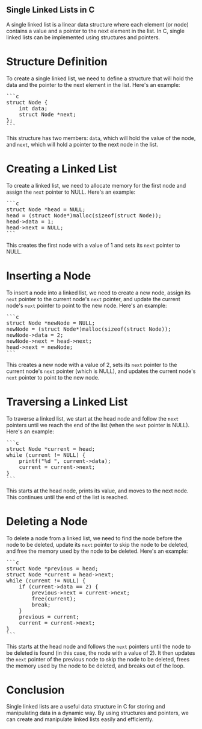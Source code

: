 ## Single Linked Lists in C

A single linked list is a linear data structure where each element (or node) contains a value and a pointer to the next element in the list. In C, single linked lists can be implemented using structures and pointers.

# Structure Definition

To create a single linked list, we need to define a structure that will hold the data and the pointer to the next element in the list. Here's an example:

<pre>
```c
struct Node {
    int data;
    struct Node *next;
};
```
</pre>

This structure has two members: `data`, which will hold the value of the node, and `next`, which will hold a pointer to the next node in the list.

# Creating a Linked List
To create a linked list, we need to allocate memory for the first node and assign the `next` pointer to NULL. Here's an example:

<pre>
```c
struct Node *head = NULL;
head = (struct Node*)malloc(sizeof(struct Node));
head->data = 1;
head->next = NULL;
```
</pre>

This creates the first node with a value of 1 and sets its `next` pointer to NULL.

# Inserting a Node

To insert a node into a linked list, we need to create a new node, assign its `next` pointer to the current node's `next` pointer, and update the current node's `next` pointer to point to the new node. Here's an example:

<pre>
```c
struct Node *newNode = NULL;
newNode = (struct Node*)malloc(sizeof(struct Node));
newNode->data = 2;
newNode->next = head->next;
head->next = newNode;
```
</pre>

This creates a new node with a value of 2, sets its `next` pointer to the current node's `next` pointer (which is NULL), and updates the current node's `next` pointer to point to the new node.

# Traversing a Linked List

To traverse a linked list, we start at the head node and follow the `next` pointers until we reach the end of the list (when the `next` pointer is NULL). Here's an example:

<pre>
```c
struct Node *current = head;
while (current != NULL) {
    printf("%d ", current->data);
    current = current->next;
}
```
</pre>

This starts at the head node, prints its value, and moves to the next node. This continues until the end of the list is reached.

# Deleting a Node

To delete a node from a linked list, we need to find the node before the node to be deleted, update its `next` pointer to skip the node to be deleted, and free the memory used by the node to be deleted. Here's an example:

<pre>
```c
struct Node *previous = head;
struct Node *current = head->next;
while (current != NULL) {
    if (current->data == 2) {
        previous->next = current->next;
        free(current);
        break;
    }
    previous = current;
    current = current->next;
}
```
</pre>

This starts at the head node and follows the `next` pointers until the node to be deleted is found (in this case, the node with a value of 2). It then updates the `next` pointer of the previous node to skip the node to be deleted, frees the memory used by the node to be deleted, and breaks out of the loop.

# Conclusion

Single linked lists are a useful data structure in C for storing and manipulating data in a dynamic way. By using structures and pointers, we can create and manipulate linked lists easily and efficiently.
